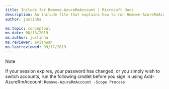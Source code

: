 ```yaml
---
title: Include for Remove-AzureRmAccount | Microsoft Docs
description: An include file that explains how to run Remove-AzureRmAccount.
author: justinha

ms.topic: conceptual
ms.date: 08/13/2019
ms.author: justinha
ms.reviewer: avishwan
ms.lastreviewed: 09/17/2019
---
```


>[!Note]
>If your session expires, your password has changed, or you simply wish to switch accounts, run the following cmdlet before you sign in using Add-AzureRmAccount: `Remove-AzureRmAccount -Scope Process`
